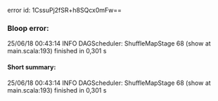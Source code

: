 error id: 1CssuPj2fSR+h8SQcx0mFw==
### Bloop error:

25/06/18 00:43:14 INFO DAGScheduler: ShuffleMapStage 68 (show at main.scala:193) finished in 0,301 s
#### Short summary: 

25/06/18 00:43:14 INFO DAGScheduler: ShuffleMapStage 68 (show at main.scala:193) finished in 0,301 s